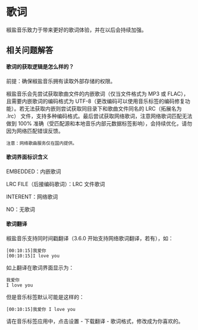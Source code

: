 # 歌词

椒盐音乐致力于带来更好的歌词体验，并在以后会持续加强。

## 相关问题解答

#### 歌词的获取逻辑是怎么样的？

前提：确保椒盐音乐拥有读取外部存储的权限。

椒盐音乐会先尝试获取歌曲文件的内嵌歌词（仅当文件格式为 MP3 或 FLAC），且需要内嵌歌词的编码格式为 UTF-8（更改编码可以使用音乐标签的编码修复功能）。若无法获取内嵌则尝试获取同目录下和歌曲文件同名的 LRC（拓展名为 .lrc） 文件，支持多种编码格式。最后尝试获取网络歌词，注意网络歌词匹配无法做到 100% 准确（受匹配源和本地音乐内部元数据标签影响），会持续优化，请勿因为网络匹配错误反馈。

`注意：网络歌曲服务仅在国内提供。`

#### 歌词界面标识含义

EMBEDDED：内嵌歌词

LRC FILE（后接编码歌词）：LRC 文件歌词

INTERENT：网络歌词

NO：无歌词

#### 歌词翻译

椒盐音乐支持同时间戳翻译（3.6.0 开始支持网络歌词翻译，若有），如：
```
[00:10:15]我爱你
[00:10:15]I love you
```
如上翻译在歌词界面显示为：
```
我爱你
I love you
```
但是音乐标签默认可能是这样的：
```
[00:10:15]我爱你 I love you
```
请在音乐标签应用中，点击设置 - 下载翻译 - 歌词格式，修改成为你喜欢的。